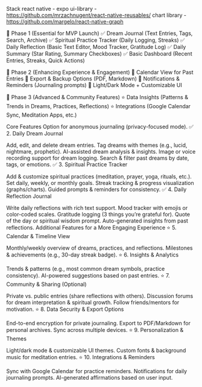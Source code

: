 Stack
react native - expo
ui-library - https://github.com/mrzachnugent/react-native-reusables/
chart library - https://github.com/margelo/react-native-graph

🔹 Phase 1 (Essential for MVP Launch)
✅ Dream Journal (Text Entries, Tags, Search, Archive)
✅ Spiritual Practice Tracker (Daily Logging, Streaks)
✅ Daily Reflection (Basic Text Editor, Mood Tracker, Gratitude Log)
✅ Daily Summary (Star Rating, Summary Checkboxes)
✅ Basic Dashboard (Recent Entries, Streaks, Quick Actions)

🔹 Phase 2 (Enhancing Experience & Engagement)
🔸 Calendar View for Past Entries
🔸 Export & Backup Options (PDF, Markdown)
🔸 Notifications & Reminders (Journaling prompts)
🔸 Light/Dark Mode + Customizable UI

🔹 Phase 3 (Advanced & Community Features)
⭐ Data Insights (Patterns & Trends in Dreams, Practices, Reflections)
⭐ Integrations (Google Calendar Sync, Meditation Apps, etc.)

Core Features
Option for anonymous journaling (privacy-focused mode).
✅ 2. Daily Dream Journal

Add, edit, and delete dream entries.
Tag dreams with themes (e.g., lucid, nightmare, prophetic).
AI-assisted dream analysis & insights.
Image or voice recording support for dream logging.
Search & filter past dreams by date, tags, or emotions.
✅ 3. Spiritual Practice Tracker

Add & customize spiritual practices (meditation, prayer, yoga, rituals, etc.).
Set daily, weekly, or monthly goals.
Streak tracking & progress visualization (graphs/charts).
Guided prompts & reminders for consistency.
✅ 4. Daily Reflection Journal

Write daily reflections with rich text support.
Mood tracker with emojis or color-coded scales.
Gratitude logging (3 things you’re grateful for).
Quote of the day or spiritual wisdom prompt.
Auto-generated insights from past reflections.
Additional Features for a More Engaging Experience
⭐ 5. Calendar & Timeline View

Monthly/weekly overview of dreams, practices, and reflections.
Milestones & achievements (e.g., 30-day streak badge).
⭐ 6. Insights & Analytics

Trends & patterns (e.g., most common dream symbols, practice consistency).
AI-powered suggestions based on past entries.
⭐ 7. Community & Sharing (Optional)

Private vs. public entries (share reflections with others).
Discussion forums for dream interpretation & spiritual growth.
Follow friends/mentors for motivation.
⭐ 8. Data Security & Export Options

End-to-end encryption for private journaling.
Export to PDF/Markdown for personal archives.
Sync across multiple devices.
⭐ 9. Personalization & Themes

Light/dark mode & customizable UI themes.
Custom fonts & background music for meditation entries.
⭐ 10. Integrations & Reminders

Sync with Google Calendar for practice reminders.
Notifications for daily journaling prompts.
AI-generated affirmations based on user input.

